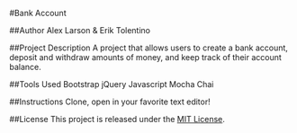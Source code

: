 #Bank Account

##Author
Alex Larson & Erik Tolentino

##Project Description
A project that allows users to create a bank account, deposit and withdraw amounts of money, and keep track of their account balance.

##Tools Used
Bootstrap
jQuery
Javascript
Mocha
Chai

##Instructions
Clone, open in your favorite text editor!

##License
This project is released under the [MIT License](http://www.opensource.org/licenses/MIT).
